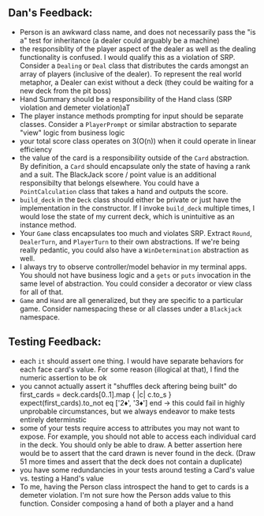 ## Dan's Feedback:
- Person is an awkward class name, and does not necessarily pass the "is a" test for inheritance (a
  dealer could arguably be a machine)
- the responsiblity of the player aspect of the dealer as well as the dealing functionality is
  confused. I would qualify this as a violation of SRP. Consider a `Dealing` or `Deal` class that
  distributes the cards amongst an array of players (inclusive of the dealer). To represent the real
  world metaphor, a Dealer can exist without a deck (they could be waiting for a new deck from the
  pit boss)
- Hand Summary should be a responsibility of the Hand class (SRP violation and demeter violation)aT
- The player instance methods prompting for input should be separate classes. Consider a
  `PlayerPrompt` or similar abstraction to separate "view" logic from business logic
- your total score class operates on 3(O(n)) when it could operate in linear efficiency
- the value of the card is a responsibility outside of the `Card` abstraction. By definition, a
  `Card` should encapsulate only the state of having a rank and a suit. The BlackJack score / point
  value is an additional responsibilty that belongs elsewhere. You could have a `PointCalculation`
  class that takes a hand and outputs the score.
- `build_deck` in the `Deck` class should either be private or just have the implementation in the
  constructor. If I invoke `build_deck` multiple times, I would lose the state of my current deck,
  which is unintuitive as an instance method.
- Your `Game` class encapsulates too much and violates SRP. Extract `Round`, `DealerTurn`, and
  `PlayerTurn` to their own abstractions. If we're being really pedantic, you could also have a
  `WinDetermination` abstraction as well.
- I always try to observe controller/model behavior in my terminal apps. You should not have
  business logic and a `gets` or `puts` invocation in the same level of abstraction. You could
  consider a decorator or view class for all of that.
- `Game` and `Hand` are all generalized, but they are specific to a particular game. Consider
  namespacing these or all classes under a `Blackjack` namespace.

## Testing Feedback:
- each `it` should assert one thing. I would have separate behaviors for each face card's value. For
  some reason (illogical at that), I find the numeric assertion to be ok
- you cannot actually assert it "shuffles deck aftering being built" do
      first_cards = deck.cards[0..1].map { |c| c.to_s }
      expect(first_cards).to_not eq ['2♦', '3♦']
    end -> this could fail in highly unprobable circumstances, but we always endeavor to make tests
  entirely determinstic
- some of your tests require access to attributes you may not want to expose. For example, you
  should not able to access each individual card in the deck. You should only be able to draw. A
  better assertion here would be to assert that the card drawn is never found in the deck. (Draw 51
  more times and assert that the deck does not contain a duplicate)
- you have some redundancies in your tests around testing a Card's value vs. testing a Hand's value
- To me, having the Person class introspect the hand to get to cards is a demeter violation. I'm not
  sure how the Person adds value to this function. Consider composing a hand of both a player and a
  hand
